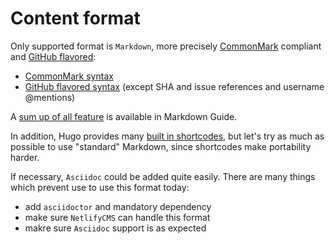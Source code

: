 # Content format

Only supported format is `Markdown`, more precisely [CommonMark](https://commonmark.org) compliant and [GitHub flavored](https://github.github.com/gfm/):

- [CommonMark syntax](https://commonmark.org/help/)
- [GitHub flavored syntax](https://guides.github.com/features/mastering-markdown/) (except SHA and issue references and username @mentions)

A [sum up of all feature](https://www.markdownguide.org/tools/hugo/) is available in Markdown Guide.

In addition, Hugo provides many [built in shortcodes](https://gohugo.io/content-management/shortcodes/#use-hugos-built-in-shortcodes), but let's try as much as possible to use "standard" Markdown, since shortcodes make portability harder.

If necessary, `Asciidoc` could be added quite easily. There are many things which prevent use to use this format today:
- add `asciidoctor` and mandatory dependency
- make sure `NetlifyCMS` can handle this format
- makre sure `Asciidoc` support is as expected
